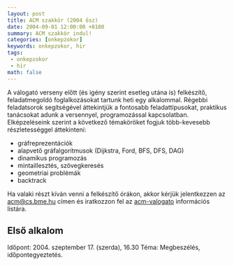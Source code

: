 ```yaml
---
layout: post
title: ACM szakkör (2004 ősz)
date: 2004-09-01 12:00:00 +0100
summary: ACM szakkör indul!
categories: [onkepzokor]
keywords: onkepzokor, hir
tags:
 - onkepzokor
 - hir
math: false
---
```


A válogató verseny előtt (és igény szerint esetleg utána is) felkészítő, feladatmegoldó foglalkozásokat tartunk heti egy alkalommal. Régebbi feladatsorok segítségével áttekintjük a fontosabb feladattípusokat, praktikus tanácsokat adunk a versennyel, programozással kapcsolatban. Elképzeléseink szerint a következő témaköröket fogjuk több-kevesebb részletességgel áttekinteni:

- gráfreprezentációk
- alapvető gráfalgoritmusok (Dijkstra, Ford, BFS, DFS, DAG)
- dinamikus programozás
- mintaillesztés, szövegkeresés
- geometriai problémák
- backtrack

Ha valaki részt kíván venni a felkészítő órákon, akkor kérjük jelentkezzen az [acm@cs.bme.hu](mailto:acm@cs.bme.hu) címen és iratkozzon fel az [acm-valogato](http://cs.bme.hu/cgi-bin/mailman/listinfo/acm-valogato) információs listára.

## Első alkalom

Időpont: 2004. szeptember 17. (szerda), 16.30
Téma: Megbeszélés, időpontegyeztetés.
